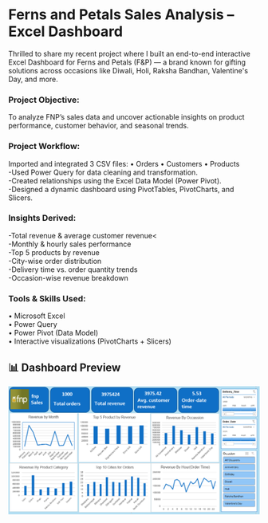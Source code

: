 <h1>
 Ferns and Petals Sales Analysis – Excel Dashboard
</h1>

<p>
Thrilled to share my recent project where I built an end-to-end interactive Excel Dashboard for Ferns and Petals (F&P) — a brand known for gifting solutions across occasions like Diwali, Holi, Raksha Bandhan, Valentine's Day, and more.
</p>

<h3>
Project Objective:
</h3>
<p>
To analyze FNP’s sales data and uncover actionable insights on product performance, customer behavior, and seasonal trends.
</p>
 
<h3>
Project Workflow:
</h3>
<p>
Imported and integrated 3 CSV files:
 • Orders
 • Customers
 • Products
<br>
-Used Power Query for data cleaning and transformation.<br>
-Created relationships using the Excel Data Model (Power Pivot).<br>
-Designed a dynamic dashboard using PivotTables, PivotCharts, and Slicers.<br>
 
<h3>
Insights Derived:
</h3>
<p>-Total revenue & average customer revenue<<br>
-Monthly & hourly sales performance<br>
-Top 5 products by revenue<br>
-City-wise order distribution<br>
-Delivery time vs. order quantity trends<br>
-Occasion-wise revenue breakdown<br>
</p>
 
<h3>
Tools & Skills Used:
</h3>
<p>
 • Microsoft Excel<br>
 • Power Query<br>
 • Power Pivot (Data Model)<br>
 • Interactive visualizations (PivotCharts + Slicers)<br>
</p>


## 📊 Dashboard Preview
![Dashboard](https://github.com/shaifalijain789/Fern-and-Petal-Sales-Analysis/blob/main/dashboard.PNG?raw=true)

